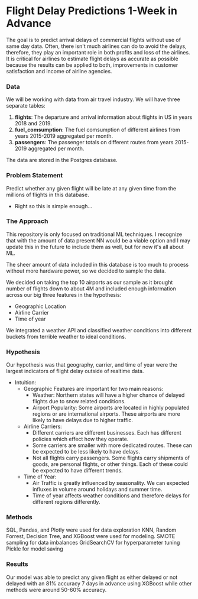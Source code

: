 # Flight Delay Predictions 1-Week in Advance


The goal is to predict arrival delays of commercial flights without use of same day data. Often, there isn't much airlines can do to avoid the delays, therefore, they play an important role in both profits and loss of the airlines. It is critical for airlines to estimate flight delays as accurate as possible because the results can be applied to both, improvements in customer satisfaction and income of airline agencies.

### Data

We will be working with data from air travel industry. We will have three separate tables:

1. **flights**: The departure and arrival information about flights in US in years 2018 and 2019.
2. **fuel_comsumption**: The fuel comsumption of different airlines from years 2015-2019 aggregated per month.
3. **passengers**: The passenger totals on different routes from years 2015-2019 aggregated per month.


The data are stored in the Postgres database.


### Problem Statement

Predict whether any given flight will be late at any given time from the millions of flights in this database.

* Right so this is simple enough...



### The Approach

This repository is only focused on traditional ML techniques. I recognize that with the amount of data present NN would be a viable option and I may update this in the future to include them as well, but for now it's all about ML.

The sheer amount of data included in this database is too much to process without more hardware power, so we decided to sample the data.

We decided on taking the top 10 airports as our sample as it brought number of flights down to about 4M and included enough information across our big three features in the hypothesis:
* Geographic Location
* Airline Carrier
* Time of year

We integrated a weather API and classified weather conditions into different buckets from terrible weather to ideal conditions.

### Hypothesis
Our hypothesis was that geography, carrier, and time of year were the largest indicators of flight delay outside of realtime data.
* Intuition:
  - Geographic Features are important for two main reasons:
    - Weather: Northern states will have a higher chance of delayed flights due to snow related conditions.
    - Airport Popularity: Some airports are located in highly populated regions or are international airports. These airports are more likely to have delays due to higher traffic.
  - Airline Carriers:
    - Different carriers are different businesses. Each has different policies which effect how they operate.
    - Some carriers are smaller with more dedicated routes. These can be expected to be less likely to have delays.
    - Not all flights carry passengers. Some flights carry shipments of goods, are personal flights, or other things. Each of these could be expected to have different trends.
  - Time of Year:
    - Air Traffic is greatly influenced by seasonality. We can expected influxes in volume around holidays and summer time.
    - Time of year affects weather conditions and therefore delays for different regions differently.

### Methods

SQL, Pandas, and Plotly were used for data exploration
KNN, Random Forrest, Decision Tree, and XGBoost were used for modeling.
SMOTE sampling for data imbalances
GridSearchCV for hyperparameter tuning
Pickle for model saving

### Results



Our model was able to predict any given flight as either delayed or not delayed with an 81% accuracy 7 days in advance using XGBoost while other methods were around 50-60% accuracy.
